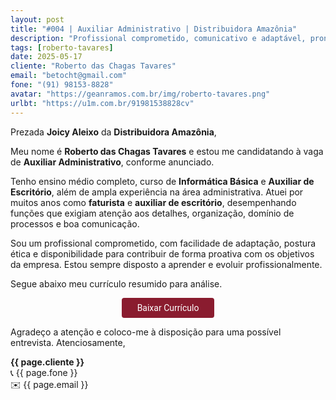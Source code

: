 ```yaml
---
layout: post
title: "#004 | Auxiliar Administrativo | Distribuidora Amazônia"
description: "Profissional comprometido, comunicativo e adaptável, pronto para agregar valor à equipe!"
tags: [roberto-tavares]
date: 2025-05-17
cliente: "Roberto das Chagas Tavares"
email: "betocht@gmail.com"
fone: "(91) 98153-8828"
avatar: "https://geanramos.com.br/img/roberto-tavares.png"
urlbt: "https://u1m.com.br/91981538828cv"
---
```

Prezada **Joicy Aleixo** da **Distribuidora Amazônia**,

Meu nome é **Roberto das Chagas Tavares** e estou me candidatando à vaga de **Auxiliar Administrativo**, conforme anunciado.

Tenho ensino médio completo, curso de **Informática Básica** e **Auxiliar de Escritório**, além de ampla experiência na área administrativa. Atuei por muitos anos como **faturista** e **auxiliar de escritório**, desempenhando funções que exigiam atenção aos detalhes, organização, domínio de processos e boa comunicação.

Sou um profissional comprometido, com facilidade de adaptação, postura ética e disponibilidade para contribuir de forma proativa com os objetivos da empresa. Estou sempre disposto a aprender e evoluir profissionalmente.

Segue abaixo meu currículo resumido para análise.

<center><a href="{{ page.urlbt }}" class="btn" style="display: inline-block;padding: 8px 25px;color: white;font-size: 14px;text-decoration: none;border-radius: 4px;text-align: center;cursor: pointer;display: inline-block;font-weight: 400;font-family: 'Roboto', Tahoma, Verdana, Segoe, sans-serif;background-color: #8a1c2f;">Baixar Currículo</a></center>


Agradeço a atenção e coloco-me à disposição para uma possível entrevista.
Atenciosamente,

**{{ page.cliente }}**<br>
📞 {{ page.fone }}<br>
✉️ {{ page.email }}

